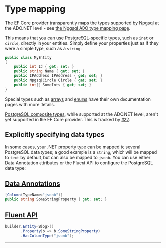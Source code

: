 # Type mapping

The EF Core provider transparently maps the types supported by Npgsql at the ADO.NET level - see [the Npgsql ADO type mapping page](/doc/types/basic.html).

This means that you can use PostgreSQL-specific types, such as `inet` or `circle`, directly in your entities. Simply define your properties just as if they were a simple type, such as a `string`:

```csharp
public class MyEntity
{
    public int Id { get; set; }
    public string Name { get; set; }
    public IPAddress IPAddress { get; set; }
    public NpgsqlCircle Circle { get; set; }
    public int[] SomeInts { get; set; }
}
```

Special types such as [arrays](array.md) and [enums](enum.md) have their own documentation pages with more details.

[PostgreSQL composite types](https://www.postgresql.org/docs/current/static/rowtypes.html), while supported at the ADO.NET level, aren't yet supported in the EF Core provider. This is tracked by [#22](https://github.com/npgsql/Npgsql.EntityFrameworkCore.PostgreSQL/issues/22).

## Explicitly specifying data types

In some cases, your .NET property type can be mapped to several PostgreSQL data types; a good example is a `string`, which will be mapped to `text` by default, but can also be mapped to `jsonb`. You can use either Data Annotation attributes or the Fluent API to configure the PostgreSQL data type:

## [Data Annotations](#tab/data-annotations)

```csharp
[Column(TypeName="jsonb")]
public string SomeStringProperty { get; set; }
```

## [Fluent API](#tab/fluent-api)

```csharp
builder.Entity<Blog>()
       .Property(b => b.SomeStringProperty)
       .HasColumnType("jsonb");
```

***
